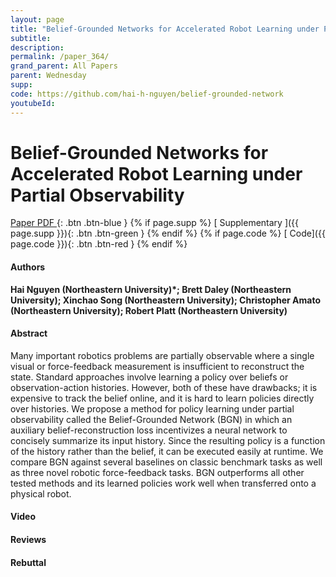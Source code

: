 ```yaml
---
layout: page
title: "Belief-Grounded Networks for Accelerated Robot Learning under Partial Observability"
subtitle: 
description:
permalink: /paper_364/
grand_parent: All Papers
parent: Wednesday
supp: 
code: https://github.com/hai-h-nguyen/belief-grounded-network
youtubeId: 
---
```


# Belief-Grounded Networks for Accelerated Robot Learning under Partial Observability

[<i class="fa fa-file-text-o" aria-hidden="true"></i> Paper PDF ](https://drive.google.com/file/d/1uLbHW9VgbgvD_QKHUbY1UB2zbOREFm7B/view){: .btn .btn-blue } {% if page.supp %} [<i class="fa fa-file-text-o" aria-hidden="true"></i> Supplementary ]({{ page.supp }}){: .btn .btn-green } {% endif %} {% if page.code %} [<i class="fa fa-github" aria-hidden="true"></i> Code]({{ page.code }}){: .btn .btn-red }
{% endif %}

#### Authors
**Hai Nguyen (Northeastern University)*; Brett Daley (Northeastern University); Xinchao Song (Northeastern University); Christopher Amato (Northeastern University); Robert Platt (Northeastern University)**

#### Abstract
Many important robotics problems are partially observable where a single visual or force-feedback measurement is insufficient to reconstruct the state. Standard approaches involve learning a policy over beliefs or observation-action histories.    However, both of these have drawbacks; it is expensive to track the belief online, and it is hard to learn policies directly over histories. We propose a method for policy learning under partial observability called the Belief-Grounded Network (BGN) in which an auxiliary belief-reconstruction loss incentivizes a neural network to concisely summarize its input history. Since the resulting policy is a function of the history rather than the belief, it can be executed easily at runtime. We compare BGN against several baselines on classic benchmark tasks as well as three novel robotic force-feedback tasks. BGN outperforms all other tested methods and its learned policies work well when transferred onto a physical robot.

#### Video 

#### Reviews

#### Rebuttal

